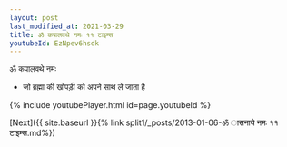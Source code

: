 ```yaml
---
layout: post
last_modified_at: 2021-03-29
title: ॐ कपालवथे नमः ११ टाइम्स
youtubeId: EzNpev6hsdk
---
```

 
 
 ॐ कपालवथे नमः  
 
 -  जो ब्रह्मा की खोपड़ी को अपने साथ ले जाता है 
 
  
 
  
 
 
 
 
 
 


{% include youtubePlayer.html id=page.youtubeId %}
 
[Next]({{ site.baseurl }}{% link  split1/_posts/2013-01-06-ॐ ासनाये नमः ११ टाइम्स.md%})
 
